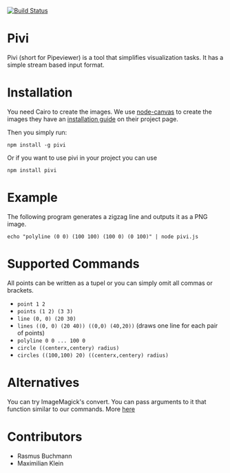 [![Build Status](https://travis-ci.org/LittleHelicase/pivi.svg)](https://travis-ci.org/LittleHelicase/pivi)

# Pivi
Pivi (short for Pipeviewer) is a tool that simplifies visualization tasks. It has a simple stream based input format.

# Installation
You need Cairo to create the images. We use [node-canvas](https://github.com/Automattic/node-canvas) to create the images they have an [installation guide](https://github.com/Automattic/node-canvas/wiki/_pages) on their project page.

Then you simply run:

```
npm install -g pivi
```

Or if you want to use pivi in your project you can use

```
npm install pivi
```

# Example
The following program generates a zigzag line and outputs it as a PNG image.

```
echo "polyline (0 0) (100 100) (100 0) (0 100)" | node pivi.js
```

# Supported Commands
All points can be written as a tupel or you can simply omit all commas or brackets.
- `point 1 2`
- `points (1 2) (3 3)`
- `line (0, 0) (20 30)`
- `lines ((0, 0) (20 40)) ((0,0) (40,20))` (draws one line for each pair of points)
- `polyline 0 0 ... 100 0`
- `circle ((centerx,centery) radius)`
- `circles ((100,100) 20) ((centerx,centery) radius)`

# Alternatives
You can try ImageMagick's convert. You can pass arguments to it that function similar to our commands. More [here](http://www.imagemagick.org/Usage/draw)

# Contributors
- Rasmus Buchmann
- Maximilian Klein
